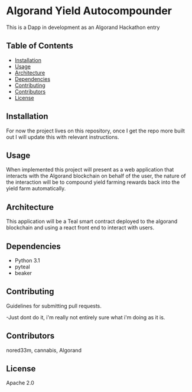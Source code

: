 # Algorand Yield Autocompounder

This is a Dapp in development as an Algorand Hackathon entry

## Table of Contents

- [Installation](#installation)
- [Usage](#usage)
- [Architecture](#architecture)
- [Dependencies](#dependencies)
- [Contributing](#contributing)
- [Contributors](#contributors)
- [License](#license)

## Installation

For now the project lives on this repository, once I get the repo more built out I will update this with relevant instructions.

## Usage

When implemented this project will present as a web application that interacts with the Algorand blockchain on behalf of the user, the nature of the interaction will be to compound yield farming rewards back into the yield farm automatically.

## Architecture

This application will be a Teal smart contract deployed to the algorand blockchain and using a react front end to interact with users.

## Dependencies

- Python 3.1
- pyteal
- beaker

## Contributing

Guidelines for submitting pull requests.

-Just dont do it, i'm really not entirely sure what i'm doing as it is.

## Contributors

nored33m, cannabis, Algorand

## License

Apache 2.0
